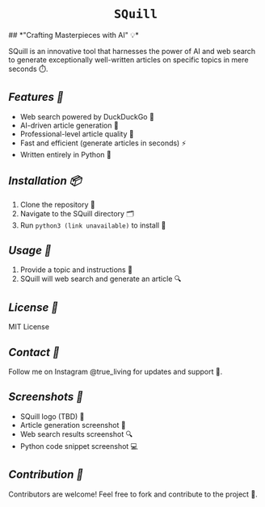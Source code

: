 <div align="center">


# `SQuill`

</div>
## *"Crafting Masterpieces with AI" 💡*

SQuill is an innovative tool that harnesses the power of AI and web search to generate exceptionally well-written articles on specific topics in mere seconds ⏱️.

## *Features 🌟*


- Web search powered by DuckDuckGo 🦆
- AI-driven article generation 🤖
- Professional-level article quality 📄
- Fast and efficient (generate articles in seconds) ⚡️
- Written entirely in Python 🐍

## *Installation 📦*


1. Clone the repository 📁
2. Navigate to the SQuill directory 🗂️
3. Run `python3 (link unavailable)` to install 🔄

## *Usage 📝*


1. Provide a topic and instructions 📝
2. SQuill will web search and generate an article 🔍

## *License 📜*


MIT License

## *Contact 📱*


Follow me on Instagram @true_living for updates and support 📸.

## *Screenshots 📸*


- SQuill logo (TBD) 🤔
- Article generation screenshot 📄
- Web search results screenshot 🔍
- Python code snippet screenshot 💻

## *Contribution 🤝*

Contributors are welcome! Feel free to fork and contribute to the project 🌈.
